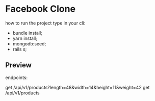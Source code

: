 # Facebook Clone
how to run the project type in your cli:
- bundle install;
- yarn install;
- mongodb:seed;
- rails s;

## Preview

endpoints:

get /api/v1/products?length=48&width=14&height=11&weight=42
get /api/v1/products
